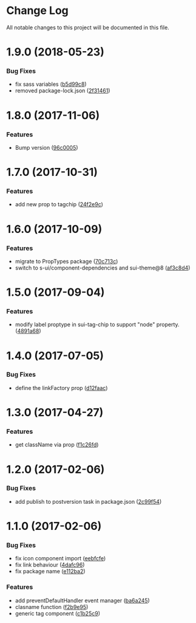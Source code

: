 # Change Log

All notable changes to this project will be documented in this file.

<a name="1.9.0"></a>
# 1.9.0 (2018-05-23)


### Bug Fixes

* fix sass variables ([b5d99c8](https://github.com/SUI-Components/sui-components/commit/b5d99c8))
* removed package-lock.json ([2f31461](https://github.com/SUI-Components/sui-components/commit/2f31461))



<a name="1.8.0"></a>
# 1.8.0 (2017-11-06)


### Features

* Bump version ([96c0005](https://github.com/SUI-Components/sui-components/commit/96c0005))



<a name="1.7.0"></a>
# 1.7.0 (2017-10-31)


### Features

* add new prop to tagchip ([24f2e9c](https://github.com/SUI-Components/sui-components/commit/24f2e9c))



<a name="1.6.0"></a>
# 1.6.0 (2017-10-09)


### Features

* migrate to PropTypes package ([70c713c](https://github.com/SUI-Components/sui-components/commit/70c713c))
* switch to s-ui/component-dependencies and sui-theme@8 ([af3c8d4](https://github.com/SUI-Components/sui-components/commit/af3c8d4))



<a name="1.5.0"></a>
# 1.5.0 (2017-09-04)


### Features

* modify label proptype in sui-tag-chip to support "node" property. ([4891a68](https://github.com/SUI-Components/sui-components/commit/4891a68))



<a name="1.4.0"></a>
# 1.4.0 (2017-07-05)


### Bug Fixes

* define the linkFactory prop ([d12faac](https://github.com/SUI-Components/sui-components/commit/d12faac))



<a name="1.3.0"></a>
# 1.3.0 (2017-04-27)


### Features

* get className via prop ([f1c26fd](https://github.com/SUI-Components/sui-components/commit/f1c26fd))



<a name="1.2.0"></a>
# 1.2.0 (2017-02-06)


### Bug Fixes

* add publish to postversion task in package.json ([2c99f54](https://github.com/SUI-Components/sui-components/commit/2c99f54))



<a name="1.1.0"></a>
# 1.1.0 (2017-02-06)


### Bug Fixes

* fix icon component import ([eebfcfe](https://github.com/SUI-Components/sui-components/commit/eebfcfe))
* fix link behaviour ([4dafc96](https://github.com/SUI-Components/sui-components/commit/4dafc96))
* fix package name ([e112ba2](https://github.com/SUI-Components/sui-components/commit/e112ba2))


### Features

* add preventDefaultHandler event manager ([ba6a245](https://github.com/SUI-Components/sui-components/commit/ba6a245))
* clasname function ([f2b9e95](https://github.com/SUI-Components/sui-components/commit/f2b9e95))
* generic tag component ([c1b25c9](https://github.com/SUI-Components/sui-components/commit/c1b25c9))



